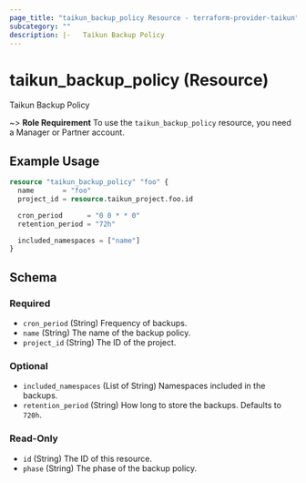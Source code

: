 ```yaml
---
page_title: "taikun_backup_policy Resource - terraform-provider-taikun"
subcategory: ""
description: |-   Taikun Backup Policy
---
```


# taikun_backup_policy (Resource)

Taikun Backup Policy

~> **Role Requirement** To use the `taikun_backup_policy` resource, you need a Manager or Partner account.

## Example Usage

```terraform
resource "taikun_backup_policy" "foo" {
  name       = "foo"
  project_id = resource.taikun_project.foo.id

  cron_period      = "0 0 * * 0"
  retention_period = "72h"

  included_namespaces = ["name"]
}
```

<!-- schema generated by tfplugindocs -->
## Schema

### Required

- `cron_period` (String) Frequency of backups.
- `name` (String) The name of the backup policy.
- `project_id` (String) The ID of the project.

### Optional

- `included_namespaces` (List of String) Namespaces included in the backups.
- `retention_period` (String) How long to store the backups. Defaults to `720h`.

### Read-Only

- `id` (String) The ID of this resource.
- `phase` (String) The phase of the backup policy.

